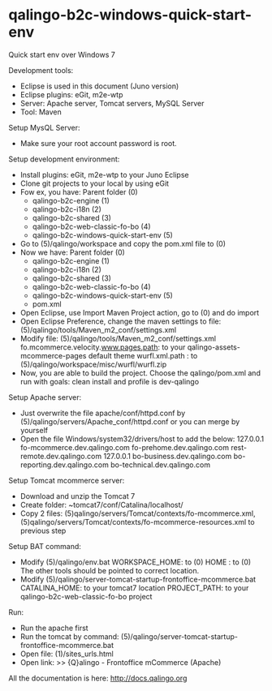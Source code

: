 qalingo-b2c-windows-quick-start-env
===================================

Quick start env over Windows 7

Development tools:
- Eclipse is used in this document (Juno version)
- Eclipse plugins: eGit, m2e-wtp
- Server: Apache server, Tomcat servers, MySQL Server
- Tool: Maven

Setup MysQL Server:
- Make sure your root account password is root.

Setup development environment:
- Install plugins: eGit, m2e-wtp to your Juno Eclipse
- Clone git projects to your local by using eGit
- Fow ex, you have:
	Parent folder (0)
	+ qalingo-b2c-engine (1)
	+ qalingo-b2c-i18n (2)
	+ qalingo-b2c-shared (3)
	+ qalingo-b2c-web-classic-fo-bo (4)
	+ qalingo-b2c-windows-quick-start-env (5)
- Go to (5)/qalingo/workspace and copy the pom.xml file to (0)
- Now we have:
	Parent folder (0)
	+ qalingo-b2c-engine (1)
	+ qalingo-b2c-i18n (2)
	+ qalingo-b2c-shared (3)
	+ qalingo-b2c-web-classic-fo-bo (4)
	+ qalingo-b2c-windows-quick-start-env (5)
	+ pom.xml
- Open Eclipse, use Import Maven Project action, go to (0) and do import
- Open Eclipse Preference, change the maven settings to file: (5)/qalingo/tools/Maven_m2_conf/settings.xml
- Modify file: (5)/qalingo/tools/Maven_m2_conf/settings.xml
	fo.mcommerce.velocity.www.pages.path: to your qalingo-assets-mcommerce-pages default theme
	wurfl.xml.path                      : to (5)/qalingo/workspace/misc/wurfl/wurfl.zip
- Now, you are able to build the project. Choose the qalingo/pom.xml and run with goals: clean install and profile is dev-qalingo

Setup Apache server:
- Just overwrite the file apache/conf/httpd.conf by (5)/qalingo/servers/Apache_conf/httpd.conf or you can merge by yourself
- Open the file Windows/system32/drivers/host to add the below:
	127.0.0.1 fo-mcommerce.dev.qalingo.com fo-prehome.dev.qalingo.com rest-remote.dev.qalingo.com 
	127.0.0.1 bo-business.dev.qalingo.com bo-reporting.dev.qalingo.com bo-technical.dev.qalingo.com
	
Setup Tomcat mcommerce server:
- Download and unzip the Tomcat 7
- Create folder: ~tomcat7/conf/Catalina/localhost/
- Copy 2 files: (5)qalingo/servers/Tomcat/contexts/fo-mcommerce.xml, (5)qalingo/servers/Tomcat/contexts/fo-mcommerce-resources.xml to previous step

Setup BAT command:
- Modify (5)/qalingo/env.bat
	WORKSPACE_HOME: to (0)
	HOME          : to (0)
	The other tools should be pointed to correct location.
- Modify (5)/qalingo/server-tomcat-startup-frontoffice-mcommerce.bat
	CATALINA_HOME: to your tomcat7 location
	PROJECT_PATH: to your qalingo-b2c-web-classic-fo-bo project
	
Run:
- Run the apache first
- Run the tomcat by command: (5)/qalingo/server-tomcat-startup-frontoffice-mcommerce.bat
- Open file: (1)/sites_urls.html
- Open link: >> {Q}alingo - Frontoffice mCommerce (Apache)


All the documentation is here: http://docs.qalingo.org

